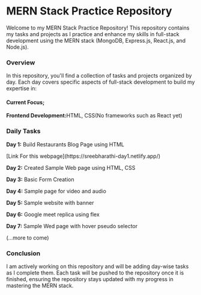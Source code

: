 <h1>MERN Stack Practice Repository</h1>
<p>Welcome to my MERN Stack Practice Repository! This repository contains my tasks and projects as I practice and enhance my skills in full-stack development using the MERN stack (MongoDB, Express.js, React.js, and Node.js).</p>
<h3>Overview</h3>
<p>In this repository, you'll find a collection of tasks and projects organized by day. Each day covers specific aspects of full-stack development to build my expertise in:</p>
<h4>Current Focus;</h4>
<p><b>Frontend Development:</b>HTML, CSS(No frameworks such as React yet)</p>
<h3>Daily Tasks</h3>
<p><b>Day 1:</b> Build Restaurants Blog Page using HTML</p>[Link For this webpage](https://sreebharathi-day1.netlify.app/)
<p><b>Day 2:</b> Created Sample Web page using HTML, CSS</p>
<p><b>Day 3:</b> Basic Form Creation</p>
<p><b>Day 4:</b> Sample page for video and audio</p>
<p><b>Day 5:</b> Sample website with banner</p>
<p><b>Day 6:</b> Google meet replica using flex</p>
<p><b>Day 7:</b> Sample Wed page with hover pseudo selector</p>
<p>(...more to come)</p>
<h3>Conclusion</h3>
<p>I am actively working on this repository and will be adding day-wise tasks as I complete them. Each task will be pushed to the repository once it is finished, ensuring the repository stays updated with my progress in mastering the MERN stack.</p>

